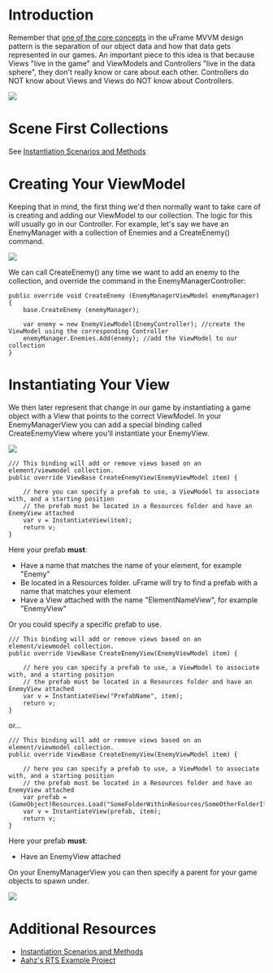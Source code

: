 # Introduction
Remember that [one of the core concepts](https://github.com/InvertGames/uFrame/wiki/Core-Concepts) in the uFrame MVVM design pattern is the separation of our object data and how that data gets represented in our games. An important piece to this idea is that because Views "live in the game" and ViewModels and Controllers "live in the data sphere", they don't really know or care about each other. Controllers do NOT know about Views and Views do NOT know about Controllers.

![](http://i.imgur.com/0MShghM.png)

# Scene First Collections
See [Instantiation Scenarios and Methods](https://github.com/InvertGames/uFrame/wiki/Instantiation-Scenarios-and-Methods)

# Creating Your ViewModel
Keeping that in mind, the first thing we'd then normally want to take care of is creating and adding our ViewModel to our collection. The logic for this will usually go in our Controller. For example, let's say we have an EnemyManager with a collection of Enemies and a CreateEnemy() command.

![](http://i.imgur.com/oyYtP7A.png)

We can call CreateEnemy() any time we want to add an enemy to the collection, and override the command in the EnemyManagerController:

    public override void CreateEnemy (EnemyManagerViewModel enemyManager)
    {
        base.CreateEnemy (enemyManager);

        var enemy = new EnemyViewModel(EnemyController); //create the ViewModel using the corresponding Controller
        enemyManager.Enemies.Add(enemy); //add the ViewModel to our collection
    }

# Instantiating Your View
We then later represent that change in our game by instantiating a game object with a View that points to the correct ViewModel. In your EnemyManagerView you can add a special binding called CreateEnemyView where you'll instantiate your EnemyView.

![](http://i.imgur.com/TUp0ShV.png)

    /// This binding will add or remove views based on an element/viewmodel collection.
    public override ViewBase CreateEnemyView(EnemyViewModel item) {

        // here you can specify a prefab to use, a ViewModel to associate with, and a starting position
        // the prefab must be located in a Resources folder and have an EnemyView attached
        var v = InstantiateView(item);
        return v;
    }

Here your prefab **must**:

* Have a name that matches the name of your element, for example "Enemy"
* Be located in a Resources folder. uFrame will try to find a prefab with a name that matches your element
* Have a View attached with the name "ElementNameView", for example "EnemyView"

Or you could specify a specific prefab to use.

    /// This binding will add or remove views based on an element/viewmodel collection.
    public override ViewBase CreateEnemyView(EnemyViewModel item) {

        // here you can specify a prefab to use, a ViewModel to associate with, and a starting position
        // the prefab must be located in a Resources folder and have an EnemyView attached
        var v = InstantiateView("PrefabName", item);
        return v;
    }

or...

    /// This binding will add or remove views based on an element/viewmodel collection.
    public override ViewBase CreateEnemyView(EnemyViewModel item) {

        // here you can specify a prefab to use, a ViewModel to associate with, and a starting position
        // the prefab must be located in a Resources folder and have an EnemyView attached
        var prefab = (GameObject)Resources.Load("SomeFolderWithinResources/SomeOtherFolderIfNeeded/PlayerViewPrefab");
        var v = InstantiateView(prefab, item);
        return v;
    }

Here your prefab **must**:
* Have an EnemyView attached

On your EnemyManagerView you can then specify a parent for your game objects to spawn under.

![](http://i.imgur.com/KWVUZWJ.png)

# Additional Resources
* [Instantiation Scenarios and Methods](https://github.com/InvertGames/uFrame/wiki/Instantiation-Scenarios-and-Methods)
* [Aahz's RTS Example Project](https://github.com/InvertGames/uFrame/wiki/Examples)
